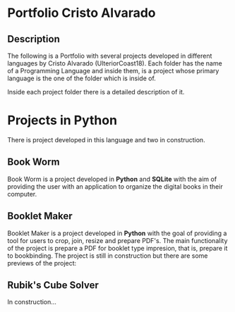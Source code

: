 # Portfolio Cristo Alvarado

## Description

The following is a Portfolio with several projects developed in different languages by Cristo Alvarado (UlteriorCoast18). Each folder has the name of a Programming Language and inside them, is a project whose primary language is the one of the folder which is inside of.

Inside each project folder there is a detailed description of it.

# Projects in Python

There is project developed in this language and two in construction.

## Book Worm

Book Worm is a project developed in **Python** and **SQLite** with the aim of providing the user with an application to organize the digital books in their computer.

## Booklet Maker

Booklet Maker is a project developed in **Python** with the goal of providing a tool for users to crop, join, resize and prepare PDF's. The main functionality of the project is prepare a PDF for booklet type impresion, that is, prepare it to bookbinding. The project is still in construction but there are some previews of the project:



## Rubik's Cube Solver

In construction...
